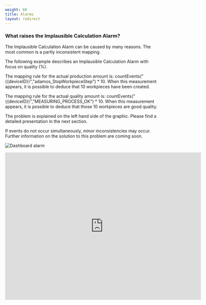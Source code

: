 ```yaml
---
weight: 60
title: Alarms
layout: redirect
---
```


### What raises the Implausible Calculation Alarm?

The Implausible Calculation Alarm can be caused by many reasons. The most common is a partly inconsistent mapping.

The following example describes an Implausible Calculation Alarm with focus on quality (%).

The mapping rule for the actual production amount is: countEvents("{{deviceID}}","adamos_StopWorkpieceStep") * 10. When this measurement appears, it is possible to deduce that 10 workpieces have been created.

The mapping rule for the actual quality amount is: countEvents("{{deviceID}}","MEASURING_PROCESS_OK") * 10. When this measurement appears, it is possible to deduce that those 10 workpieces are good quality.

The problem is explained on the left hand side of the graphic. Please find a detailed presentation in the next section.

If events do not occur simultaneously, minor inconsistencies may occur. Further information on the solution to this problem are coming soon.

<!---A solution to this problem has already been found. Information on the release date will follow.--->

![Dashboard alarm](/images/oee/faq/faq-implausible-calculation-alarm.png)

<iframe
    width="640"
    height="480"
    src="https://www.youtube.com/embed/b9b7-3nlseA"
    frameborder="0"
    allow="autoplay; encrypted-media"
    allowfullscreen>
</iframe>
